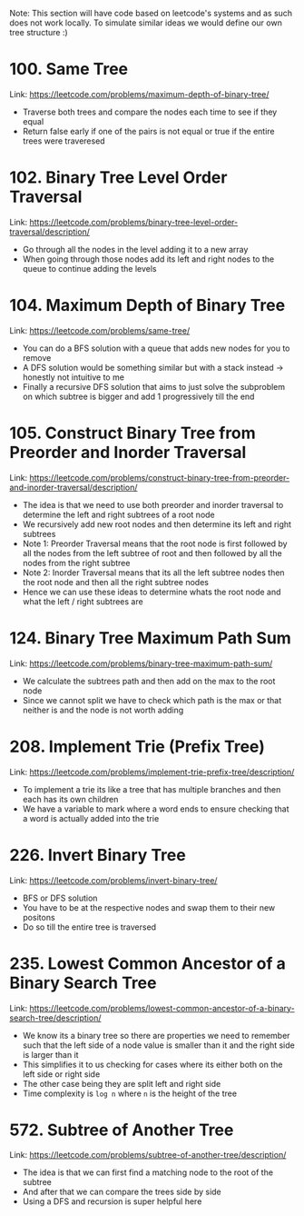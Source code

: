 Note: This section will have code based on leetcode's systems and as such does not work locally. To simulate similar ideas we would define our own tree structure :)

# 100. Same Tree

Link: https://leetcode.com/problems/maximum-depth-of-binary-tree/

- Traverse both trees and compare the nodes each time to see if they equal
- Return false early if one of the pairs is not equal or true if the entire trees were traveresed

# 102. Binary Tree Level Order Traversal

Link: https://leetcode.com/problems/binary-tree-level-order-traversal/description/

- Go through all the nodes in the level adding it to a new array
- When going through those nodes add its left and right nodes to the queue to continue adding the levels

# 104. Maximum Depth of Binary Tree

Link: https://leetcode.com/problems/same-tree/

- You can do a BFS solution with a queue that adds new nodes for you to remove
- A DFS solution would be something similar but with a stack instead -> honestly not intuitive to me
- Finally a recursive DFS solution that aims to just solve the subproblem on which subtree is bigger and add 1 progressively till the end

# 105. Construct Binary Tree from Preorder and Inorder Traversal

Link: https://leetcode.com/problems/construct-binary-tree-from-preorder-and-inorder-traversal/description/

- The idea is that we need to use both preorder and inorder traversal to determine the left and right subtrees of a root node
- We recursively add new root nodes and then determine its left and right subtrees
- Note 1: Preorder Traversal means that the root node is first followed by all the nodes from the left subtree of root and then followed by all the nodes from the right subtree
- Note 2: Inorder Traversal means that its all the left subtree nodes then the root node and then all the right subtree nodes
- Hence we can use these ideas to determine whats the root node and what the left / right subtrees are

# 124. Binary Tree Maximum Path Sum

Link: https://leetcode.com/problems/binary-tree-maximum-path-sum/

- We calculate the subtrees path and then add on the max to the root node
- Since we cannot split we have to check which path is the max or that neither is and the node is not worth adding

# 208. Implement Trie (Prefix Tree)

Link: https://leetcode.com/problems/implement-trie-prefix-tree/description/

- To implement a trie its like a tree that has multiple branches and then each has its own children
- We have a variable to mark where a word ends to ensure checking that a word is actually added into the trie

# 226. Invert Binary Tree

Link: https://leetcode.com/problems/invert-binary-tree/

- BFS or DFS solution
- You have to be at the respective nodes and swap them to their new positons
- Do so till the entire tree is traversed

# 235. Lowest Common Ancestor of a Binary Search Tree

Link: https://leetcode.com/problems/lowest-common-ancestor-of-a-binary-search-tree/description/

- We know its a binary tree so there are properties we need to remember such that the left side of a node value is smaller than it and the right side is larger than it
- This simplifies it to us checking for cases where its either both on the left side or right side
- The other case being they are split left and right side
- Time complexity is `log n` where `n` is the height of the tree

# 572. Subtree of Another Tree

Link: https://leetcode.com/problems/subtree-of-another-tree/description/

- The idea is that we can first find a matching node to the root of the subtree
- And after that we can compare the trees side by side
- Using a DFS and recursion is super helpful here
